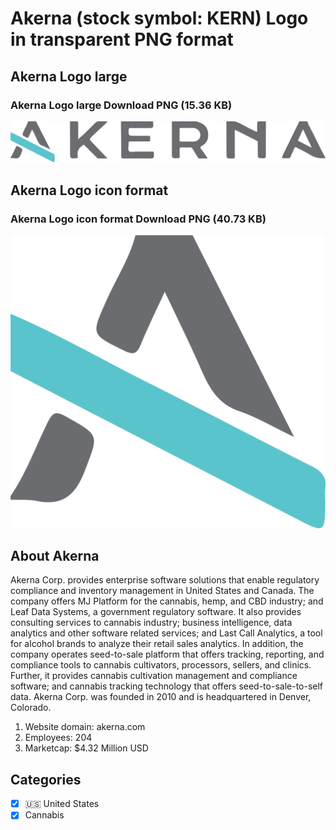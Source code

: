 # Akerna (stock symbol: KERN) Logo in transparent PNG format

## Akerna Logo large

### Akerna Logo large Download PNG (15.36 KB)

![Akerna Logo large Download PNG (15.36 KB)](/img/orig/KERN_BIG-b90fac58.png)

## Akerna Logo icon format

### Akerna Logo icon format Download PNG (40.73 KB)

![Akerna Logo icon format Download PNG (40.73 KB)](/img/orig/KERN-9dae03b0.png)

## About Akerna

Akerna Corp. provides enterprise software solutions that enable regulatory compliance and inventory management in United States and Canada. The company offers MJ Platform for the cannabis, hemp, and CBD industry; and Leaf Data Systems, a government regulatory software. It also provides consulting services to cannabis industry; business intelligence, data analytics and other software related services; and Last Call Analytics, a tool for alcohol brands to analyze their retail sales analytics. In addition, the company operates seed-to-sale platform that offers tracking, reporting, and compliance tools to cannabis cultivators, processors, sellers, and clinics. Further, it provides cannabis cultivation management and compliance software; and cannabis tracking technology that offers seed-to-sale-to-self data. Akerna Corp. was founded in 2010 and is headquartered in Denver, Colorado.

1. Website domain: akerna.com
2. Employees: 204
3. Marketcap: $4.32 Million USD


## Categories
- [x] 🇺🇸 United States
- [x] Cannabis
